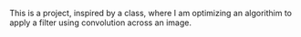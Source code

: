 This is a project, inspired by a class, where I am optimizing an algorithim to apply a filter using convolution across an image. 
